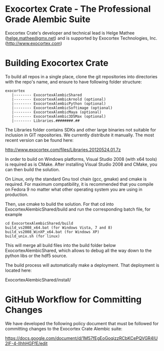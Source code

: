 # Exocortex Crate - The Professional Grade Alembic Suite

Exocortex Crate's developer and technical lead is Helge Mathee (helge.mathee@gmx.net)
and is supported by Exocortex Technologies, Inc. (http://www.exocortex.com)

# Building Exocortex Crate

To build all repos in a single place, clone the git repositories
into directories with the repo's name, and ensure to have following
folder structure:

    exocortex
       |-------- ExocortexAlembicShared
       |-------- ExocortexAlembicArnold (optional)
       |-------- ExocortexAlembicPython (optional)
       |-------- ExocortexAlembicSoftimage (optional)
       |-------- ExocortexAlembicMaya (optional)
       |-------- ExocortexAlembic3DSMax (optional)
       |-------- Libraries.########.##

The Libraries folder contains SDKs and other large binaries not suitable
for inclusion in GIT repositories.  We currently distribute it manually.  The
most recent version can be found here:

http://www.exocortex.com/files/Libraries.20120524.01.7z

In order to build on Windows platforms, Visual Studio 2008 (with x64 tools) is
required as is CMake.  After installing Visual Studio 2008 and CMake, you can then
build the solution.

On Linux, only the standard Gnu tool chain (gcc, gmake) and
cmake is required.  For maximum compatibility, it is recommended that you compile
on Fedora 9 no matter what other operating system you are using in production.

Then, use cmake to build the solution. For that cd into ExocortexAlembicShared/build
and run the corresponding batch file, for example

    cd ExocortexAlembicShared/build
    build_vs2008_x64.bat (for Windows Vista, 7 and 8)
    build_vs2008_WinXP_x64.bat (for Windows XP)
    build_unix.sh (for linux)

This will merge all build files into the build folder below ExocortexAlembicShared,
which allows to debug all the way down to the python libs or the hdf5 source.

The build process will automatically make a deployment.  That deployment is located here:

ExocortexAlembicShared/install/

# GitHub Workflow for Committing Changes

We have developed the following policy document that must be followed
for committing changes to the Exocortex Crate Alembic suite:

https://docs.google.com/document/d/1M57fEgEoGoqizzRCbKCePQVGR4IU2IF-4-lIhhHGFfE/edit
